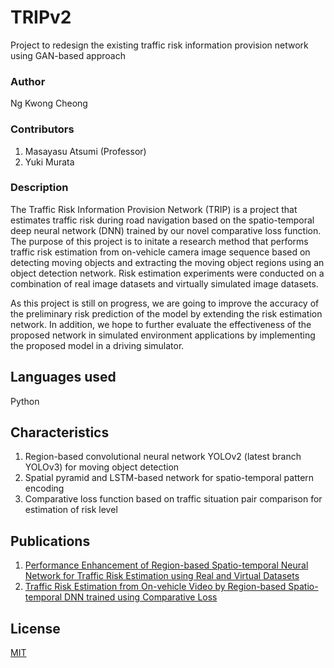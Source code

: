 # TRIPv2
Project to redesign the existing traffic risk information provision network using GAN-based approach

### Author
Ng Kwong Cheong

### Contributors
1. Masayasu Atsumi (Professor)
2. Yuki Murata

### Description
The Traffic Risk Information Provision Network (TRIP) is a project that estimates traffic risk during 
road navigation based on the spatio-temporal deep neural network (DNN) trained by our novel comparative 
loss function. The purpose of this project is to initate a research method that performs traffic risk
estimation from on-vehicle camera image sequence based on detecting moving objects and extracting the 
moving object regions using an object detection network. Risk estimation experiments were conducted on
a combination of real image datasets and virtually simulated image datasets.

As this project is still on progress, we are going to improve the accuracy of the preliminary risk 
prediction of the model by extending the risk estimation network. In addition, we hope to further
evaluate the effectiveness of the proposed network in simulated environment applications by implementing
the proposed model in a driving simulator.

## Languages used
Python

## Characteristics
1. Region-based convolutional neural network YOLOv2 (latest branch YOLOv3) for moving object detection
2. Spatial pyramid and LSTM-based network for spatio-temporal pattern encoding
3. Comparative loss function based on traffic situation pair comparison for estimation of risk level

## Publications
1. [Performance Enhancement of Region-based Spatio-temporal Neural Network for Traffic Risk Estimation using Real and Virtual Datasets](https://www.jstage.jst.go.jp/article/pjsai/JSAI2020/0/JSAI2020_3F1ES201/_pdf)
2. [Traffic Risk Estimation from On-vehicle Video by Region-based Spatio-temporal DNN trained using Comparative Loss](https://www.jstage.jst.go.jp/article/pjsai/JSAI2019/0/JSAI2019_3Rin201/_pdf)

## License
[MIT](https://choosealicense.com/licenses/mit/)
